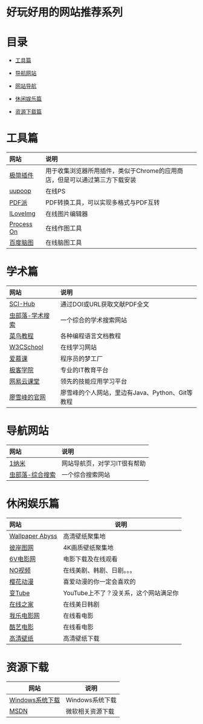 # 好玩好用的网站推荐系列

# 目录

-   [工具篇](#工具篇)

-   [导航网站](#导航网站)

-   [网站导航](#网站导航)
-   [休闲娱乐篇](#休闲娱乐篇)
-   [资源下载篇](#资源下载篇)

# 工具篇

| 网站                                         | 说明                                       |
|:------------------------------------------ |:---------------------------------------- |
| [极简插件](https://chrome.zzzmh.cn/)           | 用于收集浏览器所用插件，类似于Chrome的应用商店，但是可以通过第三方下载安装 |
| [uupoop](https://www.uupoop.com/)          | 在线PS                                     |
| [PDF派](https://www.pdfpai.com)             | PDF转换工具，可以实现多格式与PDF互转                    |
| [ILoveImg](https://www.iloveimg.com/zh-cn) | 在线图片编辑器                                  |
| [Process On](https://v3.processon.com/)    | 在线作图工具                                   |
| [百度脑图](https://naotu.baidu.com)            | 在线脑图工具                                   |

# 学术篇

| 网站                                          | 说明                 |
|:------------------------------------------- |:------------------ |
| [SCI-Hub](http://sci-hub.tw/)               | 通过DOI或URL获取文献PDF全文 |
| [虫部落-学术搜索](https://scholar.chongbuluo.com/) | 一个综合的学术搜索网站        |
| [菜鸟教程](https://www.runoob.com/)             | 各种编程语言文档教程         |
| [W3CSchool](https://www.w3cschool.cn/)      | 在线学习网站             |
| [爱慕课](https://www.imooc.com/)               | 程序员的梦工厂            |
| [极客学院](https://www.jikexueyuan.com/)        | 专业的IT教育平台          |
| [网易云课堂](https://study.163.com/)             | 领先的技能应用学习平台        |
| [廖雪峰的官网](https://www.liaoxuefeng.com/)      | 廖雪峰的个人网站，里边有Java、Python、Git等教程 |

# 导航网站

| 网站                                        | 说明              |
|:----------------------------------------- |:--------------- |
| [1纳米](http://1nami.com/)                  | 网站导航页，对学习IT很有帮助 |
| [虫部落-综合搜索](https://search.chongbuluo.com) | 一个综合搜索网站        |

# 休闲娱乐篇

| 网站                                                         | 说明                                  |
| :----------------------------------------------------------- | ------------------------------------- |
| [Wallpaper Abyss](https://wall.alphacoders.com/?lang=Chinese) | 高清壁纸聚集地                        |
| [彼岸图网](http://pic.netbian.com/)                          | 4K画质壁纸聚集地                      |
| [6V电影网](https://www.66s.cc/?jevsfm=z8iuj3)                | 电影下载及在线观看                    |
| [NO视频](https://www.novipnoad.com/)                         | 在线美剧、韩剧、日剧。。。            |
| [樱花动漫](http://www.yhdm.tv/)                              | 喜爱动漫的你一定会喜欢的              |
| [变Tube](https://www.biantube.com/)                          | YouTube上不了？没关系，这个网站满足你 |
| [在线之家](https://www.zxzjs.com/)                           | 在线美日韩剧                          |
| [我乐电影网](http://56dy.com/)                               | 在线看电影                            |
| [酷艺电影](https://www.kuyitv.com/)                          | 在线看电影                            |
| [高清壁纸](https://hdqwalls.com/)                            | 高清壁纸下载                          |

# 资源下载

| 网站                                                    | 说明             |
| ------------------------------------------------------- | ---------------- |
| [Windows系统下载](https://tb.rg-adguard.net/public.php) | Windows系统下载  |
| [MSDN](https://msdn.itellyou.cn/)                       | 微软相关资源下载 |
